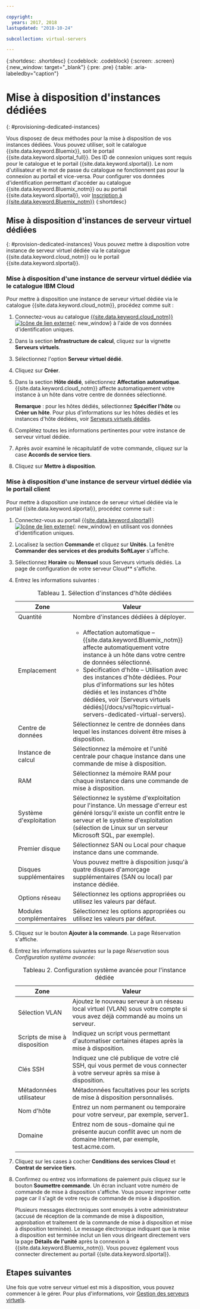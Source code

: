 ```yaml
---

copyright:
  years: 2017, 2018
lastupdated: "2018-10-24"

subcollection: virtual-servers

---
```


{:shortdesc: .shortdesc}
{:codeblock: .codeblock}
{:screen: .screen}
{:new_window: target="_blank"}
{:pre: .pre}
{:table: .aria-labeledby="caption"}


# Mise à disposition d'instances dédiées
{: #provisioning-dedicated-instances}

Vous disposez de deux méthodes pour la mise à disposition de vos instances dédiées. Vous pouvez utiliser, soit le catalogue {{site.data.keyword.Bluemix}}, soit le portail {{site.data.keyword.slportal_full}}. Des ID de connexion uniques sont requis pour le catalogue et le portail {{site.data.keyword.slportal}}. Le nom d'utilisateur et le mot de passe du catalogue ne fonctionnent pas pour la connexion au portail et vice-versa. Pour configurer vos données d'identification permettant d'accéder au catalogue {{site.data.keyword.Bluemix_notm}} ou au portail {{site.data.keyword.slportal}}, voir [Inscription à {{site.data.keyword.Bluemix_notm}}](/docs/account?topic=account-signup#signup)
{:shortdesc}

## Mise à disposition d'instances de serveur virtuel dédiées
{: #provision-dedicated-instances}
Vous pouvez mettre à disposition votre instance de serveur virtuel dédiée via le catalogue {{site.data.keyword.cloud_notm}} ou le portail {{site.data.keyword.slportal}}.

### Mise à disposition d'une instance de serveur virtuel dédiée via le catalogue IBM Cloud
Pour mettre à disposition une instance de serveur virtuel dédiée via le catalogue {{site.data.keyword.cloud_notm}}, procédez comme suit :

  1. Connectez-vous au catalogue [{{site.data.keyword.cloud_notm}} ![Icône de lien externe](../icons/launch-glyph.svg "Icône de lien externe")](https://console.bluemix.net/catalog/){: new_window} à l'aide de vos données d'identification uniques.
  2. Dans la section **Infrastructure de calcul**, cliquez sur la vignette **Serveurs virtuels**.
  3. Sélectionnez l'option **Serveur virtuel dédié**.
  4. Cliquez sur **Créer**.
  5. Dans la section **Hôte dédié**, sélectionnez **Affectation automatique**. {{site.data.keyword.cloud_notm}} affecte automatiquement votre instance à un hôte dans votre centre de données sélectionné.

     **Remarque** : pour les hôtes dédiés, sélectionnez **Spécifier l'hôte** ou **Créer un hôte**. Pour plus d'informations sur les hôtes dédiés et les instances d'hôte dédiées, voir [Serveurs virtuels dédiés](/docs/vsi?topic=virtual-servers-dedicated-virtual-servers).

  5. Complétez toutes les informations pertinentes pour votre instance de serveur virtuel dédiée.
  6. Après avoir examiné le récapitulatif de votre commande, cliquez sur la case **Accords de service tiers**.
  7. Cliquez sur **Mettre à disposition**.

### Mise à disposition d'une instance de serveur virtuel dédiée via le portail client
Pour mettre à disposition une instance de serveur virtuel dédiée via le portail {{site.data.keyword.slportal}}, procédez comme suit :

1. Connectez-vous au portail [{{site.data.keyword.slportal}} ![Icône de lien externe](../icons/launch-glyph.svg "Icône de lien externe")](https://control.softlayer.com/){: new_window} en utilisant vos données d'identification uniques.
2. Localisez la section **Commande** et cliquez sur **Unités**. La fenêtre **Commander des services et des produits SoftLayer** s'affiche.
3.  Sélectionnez **Horaire** ou **Mensuel** sous Serveurs virtuels dédiés. La page de configuration de votre serveur Cloud** s'affiche.

4.	Entrez les informations suivantes :

    <table>
    <CAPTION>Tableau 1. Sélection d'instances d'hôte dédiées</CAPTION>
    <THEAD>
    <TR>
    <th>Zone</th>
    <th>Valeur</th>
    </TR>
    </THEAD>
    <TBODY>
    <tr>
    <td>Quantité</td>
    <td>Nombre d'instances dédiées à déployer.</td>
    </tr>
    <tr>
    <td>Emplacement</td>
    <td>
    <ul>
    <li>Affectation automatique – {{site.data.keyword.Bluemix_notm}} affecte automatiquement votre instance à un hôte dans votre centre de données sélectionné.</li>
    <li>Spécification d'hôte – Utilisation avec des instances d'hôte dédiées. Pour plus d'informations sur les hôtes dédiés et les instances d'hôte dédiées, voir [Serveurs virtuels dédiés](/docs/vsi?topic=virtual-servers-dedicated-virtual-servers).</li>
    </ul>
    </td>
    </tr>
    <tr>
    <td>Centre de données</td>
    <td>Sélectionnez le centre de données dans lequel les instances doivent être mises à disposition.</td>
    </tr>
    <tr>
    <td>Instance de calcul</td>
    <td> Sélectionnez la mémoire et l'unité centrale pour chaque instance dans une commande de mise à disposition.</td>
    </tr>
    <tr>
    <td>RAM</td>
    <td> Sélectionnez la mémoire RAM pour chaque instance dans une commande de mise à disposition.</td>
    </tr>
    <tr>
    <td>Système d'exploitation</td>
    <td>Sélectionnez le système d'exploitation pour l'instance. Un message d'erreur est généré lorsqu'il existe un conflit entre le serveur et le système d'exploitation (sélection de Linux sur un serveur Microsoft SQL, par exemple).</td>
    </tr>
    <tr>
    <td>Premier disque</td>
    <td>Sélectionnez SAN ou Local pour chaque instance dans une commande.</td>
    </tr>
    <tr>
    <td>Disques supplémentaires</td>
    <td>Vous pouvez mettre à disposition jusqu'à quatre disques d'amorçage supplémentaires (SAN ou local) par instance dédiée.</td>
    </tr>
    <td>Options réseau</td>
    <td> Sélectionnez les options appropriées ou utilisez les valeurs par défaut.</td>
    </tr>
    <tr>
    <td>Modules complémentaires</td>
    <td> Sélectionnez les options appropriées ou utilisez les valeurs par défaut.</td>
    </tr>
    <tr>
    </TBODY>
    </table>

5.	Cliquez sur le bouton **Ajouter à la commande**. La page Réservation s'affiche.
6.  Entrez les informations suivantes sur la page *Réservation* sous *Configuration système avancée*:

    <table>
    <CAPTION>Tableau 2. Configuration système avancée pour l'instance dédiée</CAPTION>
    <THEAD>
    <TR>
    <th>Zone</th>
    <th>Valeur</th>
    </TR>
    </THEAD>
    <TBODY>
    <tr>
    <td>Sélection VLAN</td>
    <td>Ajoutez le nouveau serveur à un réseau local virtuel (VLAN) sous votre compte si vous avez déjà commandé au moins un serveur.</td>
    </tr>
    <tr>
    <td>Scripts de mise à disposition</td>
    <td>Indiquez un script vous permettant d'automatiser certaines étapes après la mise à disposition.</td>
    </tr>
    <tr>
    <td>Clés SSH</td>
    <td>Indiquez une clé publique de votre clé SSH, qui vous permet de vous connecter à votre serveur après sa mise à disposition.</td>
    </tr>
    <tr>
    <td>Métadonnées utilisateur</td>
    <td>Métadonnées facultatives pour les scripts de mise à disposition personnalisés.</td>
    </tr>
    <tr>
    <td>Nom d'hôte</td>
    <td>Entrez un nom permanent ou temporaire pour votre serveur, par exemple, server1.</td>
    </tr>
    <tr>
    <td>Domaine</td>
    <td>Entrez nom de sous-domaine qui ne présente aucun conflit avec un nom de domaine Internet, par exemple, test.acme.com.</td>
    </tr>
    </TBODY>
    </table>

7.  Cliquez sur les cases à cocher **Conditions des services Cloud** et **Contrat de service tiers**.
8. Confirmez ou entrez vos informations de paiement puis cliquez sur le bouton **Soumettre commande**. Un écran incluant votre numéro de commande de mise à disposition s'affiche. Vous pouvez imprimer cette page car il s'agit de votre reçu de commande de mise à disposition.

    Plusieurs messages électroniques sont envoyés à votre administrateur (accusé de réception de la commande de mise à disposition, approbation et traitement de la commande de mise à disposition et mise à disposition terminée). Le message électronique indiquant que la mise à disposition est terminée inclut un lien vous dirigeant directement vers la page **Détails de l'unité** après la connexion à {{site.data.keyword.Bluemix_notm}}. Vous pouvez également vous connecter directement au portail {{site.data.keyword.slportal}}.

## Etapes suivantes
Une fois que votre serveur virtuel est mis à disposition, vous pouvez commencer à le gérer. Pour plus d'informations, voir [Gestion des serveurs virtuels](/docs/vsi?topic=virtual-servers-managing-virtual-servers).

